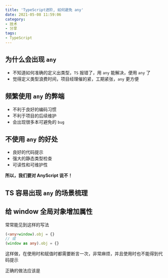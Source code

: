 ```yaml
---
title: 'TypeScript进阶, 如何避免 any'
date: 2021-05-08 11:59:06
category:
- 技术
- 分享
tags:
- TypeScript
---
```


## 为什么会出现 `any`

+ 不知道如何准确的定义出类型，`TS` 报错了，用 `any` 能解决，便用 `any` 了
+ 觉得定义类型浪费时间，项目经理催的紧，工期紧张，`any` 更方便

## 频繁使用 `any` 的弊端

+ 不利于良好的编码习惯
+ 不利于项目的后续维护
+ 会出现很多本可避免的 `bug`

<!-- more -->

## 不使用 `any` 的好处

+ 良好的代码提示
+ 强大的静态类型检查
+ 可读性和可维护性


**所以，我们要对 AnyScript 说不！**

## TS 容易出现 `any` 的场景梳理

## 给 window 全局对象增加属性

常常能见到这样的写法

```Typescript
(<any>window).obj = {}
// 或
(window as any).obj = {}
```

这样做，在使用时和赋值时都需要断言一次，非常麻烦，并且使用时也不能得到代码提示

正确的做法应该是